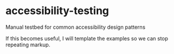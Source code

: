 accessibility-testing
=====================

Manual testbed for common accessibility design patterns

If this becomes useful, I will template the examples so we can stop repeating markup.